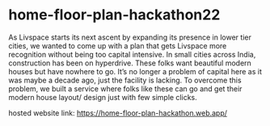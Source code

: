 # home-floor-plan-hackathon22

As Livspace starts its next ascent by expanding its presence in lower tier cities, we wanted to come up with a plan that gets Livspace more recognition without being too capital intensive.
In small cities across India, construction has been on hyperdrive. These folks want beautiful modern houses but have nowhere to go.
It’s no longer a problem of capital here as it was maybe a decade ago, just the facility is lacking.
To overcome this problem, we built a service where folks like these can go and get their modern house layout/ design just with few simple clicks.

hosted website link: https://home-floor-plan-hackathon.web.app/
